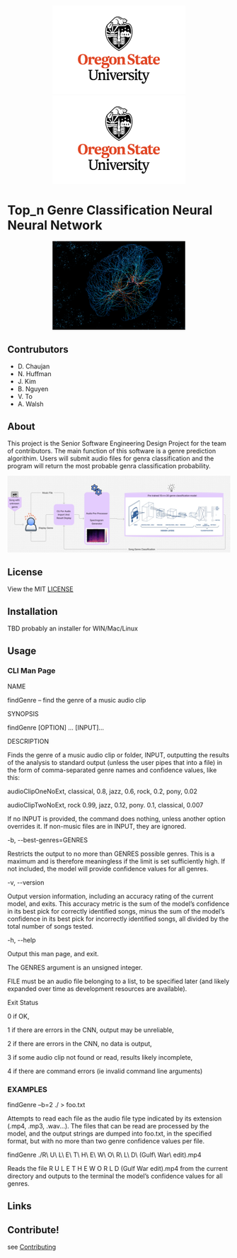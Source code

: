 
<p align="center">
<img src="/osulogo.jpg" hspace="100" alt="image" width="300" height="auto">
<img src="/osulogo.jpg" hspace="100" alt="image" width="300" height="auto">
</p>

# Top_n Genre Classification Neural Neural Network 

<p align="center">
<img src="/MIT-Neural-Networks-SL.gif" alt="image" width="300" height="auto">
</p>

## Contrubutors
- D. Chaujan
- N. Huffman
- J. Kim
- B. Nguyen
- V. To
- A. Walsh

## About
This project is the Senior Software Engineering Design Project for the team of contributors. The main function of this software is a genre prediction algorithim.  Users will submit audio files for genra classification and the program will return the most probable genra classification probability.

![UML](/UML.jpg)


## License

View the MIT [LICENSE](/LICENSE)

## Installation

  TBD probably an installer for WIN/Mac/Linux

## Usage

### CLI Man Page 

NAME 

findGenre – find the genre of a music audio clip 

SYNOPSIS 

findGenre [OPTION] ... [INPUT]... 

DESCRIPTION 

Finds the genre of a music audio clip or folder, INPUT, outputting the results of the analysis to standard output (unless the user pipes that into a file) in the form of comma-separated genre names and confidence values, like this: 

audioClipOneNoExt, classical, 0.8, jazz, 0.6, rock, 0.2, pony, 0.02 

audioClipTwoNoExt, rock 0.99, jazz, 0.12, pony. 0.1, classical, 0.007  

If no INPUT is provided, the command does nothing, unless another option overrides it. If non-music files are in INPUT, they are ignored. 

-b, --best-genres=GENRES 

Restricts the output to no more than GENRES possible genres. This is a maximum and is therefore meaningless if the limit is set sufficiently high. If not included, the model will provide confidence values for all genres. 

-v, --version 

Output version information, including an accuracy rating of the current model, and exits. This accuracy metric is the sum of the model’s confidence in its best pick for correctly identified songs, minus the sum of the model’s confidence in its best pick for incorrectly identified songs, all divided by the total number of songs tested. 

-h, --help 

Output this man page, and exit. 

The GENRES argument is an unsigned integer. 

FILE must be an audio file belonging to a list, to be specified later (and likely expanded over time as development resources are available). 

Exit Status 

0	if OK, 

1	if there are errors in the CNN, output may be unreliable, 

2	if there are errors in the CNN, no data is output, 

3	if some audio clip not found or read, results likely incomplete, 

4	if there are command errors (ie invalid command line arguments) 

### EXAMPLES 

findGenre –b=2 ./ > foo.txt 

Attempts to read each file as the audio file type indicated by its extension (.mp4, .mp3, .wav...). The files that can be read are processed by the model, and the output strings are dumped into foo.txt, in the specified format, but with no more than two genre confidence values per file. 

findGenre ./R\ U\ L\ E\ T\ H\ E\ W\ O\ R\ L\ D\ \(Gulf\ War\ edit\).mp4 

Reads the file R U L E T H E W O R L D (Gulf War edit).mp4 from the current directory and outputs to the terminal the model’s confidence values for all genres. 


## Links


## Contribute!
  see [Contributing](/Contributing.md)
